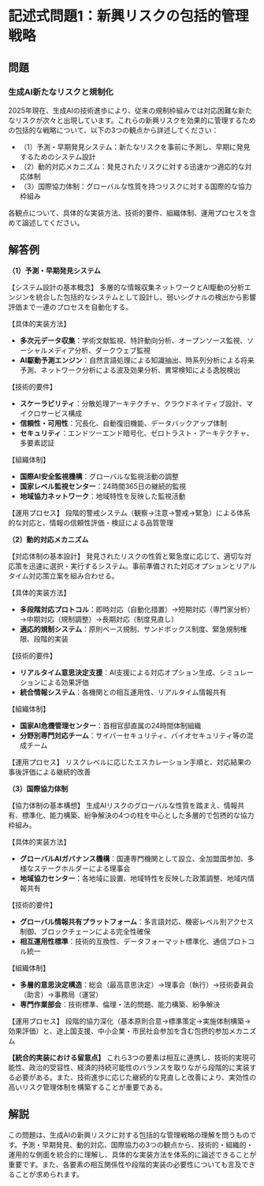 # 記述式問題1：新興リスクの包括的管理戦略

## 問題
### 生成AI新たなリスクと規制化
2025年現在、生成AIの技術進歩により、従来の規制枠組みでは対応困難な新たなリスクが次々と出現しています。これらの新興リスクを効果的に管理するための包括的な戦略について、以下の3つの観点から詳述してください：

- （1）予測・早期発見システム：新たなリスクを事前に予測し、早期に発見するためのシステム設計
- （2）動的対応メカニズム：発見されたリスクに対する迅速かつ適応的な対応体制
- （3）国際協力体制：グローバルな性質を持つリスクに対する国際的な協力枠組み

各観点について、具体的な実装方法、技術的要件、組織体制、運用プロセスを含めて論述してください。

## 解答例

**（1）予測・早期発見システム**

【システム設計の基本概念】
多層的な情報収集ネットワークとAI駆動の分析エンジンを統合した包括的なシステムとして設計し、弱いシグナルの検出から影響評価まで一連のプロセスを自動化する。

【具体的実装方法】
- **多次元データ収集**：学術文献監視、特許動向分析、オープンソース監視、ソーシャルメディア分析、ダークウェブ監視
- **AI駆動予測エンジン**：自然言語処理による知識抽出、時系列分析による将来予測、ネットワーク分析による波及効果分析、異常検知による逸脱検出

【技術的要件】
- **スケーラビリティ**：分散処理アーキテクチャ、クラウドネイティブ設計、マイクロサービス構成
- **信頼性・可用性**：冗長化、自動復旧機能、データバックアップ体制
- **セキュリティ**：エンドツーエンド暗号化、ゼロトラスト・アーキテクチャ、多要素認証

【組織体制】
- **国際AI安全監視機構**：グローバルな監視活動の調整
- **国家レベル監視センター**：24時間365日の継続的監視
- **地域協力ネットワーク**：地域特性を反映した監視活動

【運用プロセス】
段階的警戒システム（観察→注意→警戒→緊急）による体系的な対応と、情報の信頼性評価・検証による品質管理

**（2）動的対応メカニズム**

【対応体制の基本設計】
発見されたリスクの性質と緊急度に応じて、適切な対応策を迅速に選択・実行するシステム。事前準備された対応オプションとリアルタイム対応策立案を組み合わせる。

【具体的実装方法】
- **多段階対応プロトコル**：即時対応（自動化措置）→短期対応（専門家分析）→中期対応（規制調整）→長期対応（制度見直し）
- **適応的規制システム**：原則ベース規制、サンドボックス制度、緊急規制権限、段階的実装

【技術的要件】
- **リアルタイム意思決定支援**：AI支援による対応オプション生成、シミュレーションによる効果評価
- **統合情報システム**：各機関との相互運用性、リアルタイム情報共有

【組織体制】
- **国家AI危機管理センター**：首相官邸直属の24時間体制組織
- **分野別専門対応チーム**：サイバーセキュリティ、バイオセキュリティ等の混成チーム

【運用プロセス】
リスクレベルに応じたエスカレーション手順と、対応結果の事後評価による継続的改善

**（3）国際協力体制**

【協力体制の基本構想】
生成AIリスクのグローバルな性質を踏まえ、情報共有、標準化、能力構築、紛争解決の4つの柱を中心とした多層的で包摂的な協力枠組み。

【具体的実装方法】
- **グローバルAIガバナンス機構**：国連専門機関として設立、全加盟国参加、多様なステークホルダーによる理事会
- **地域協力センター**：各地域に設置、地域特性を反映した政策調整、地域内情報共有

【技術的要件】
- **グローバル情報共有プラットフォーム**：多言語対応、機密レベル別アクセス制御、ブロックチェーンによる完全性確保
- **相互運用性標準**：技術的互換性、データフォーマット標準化、通信プロトコル統一

【組織体制】
- **多層的意思決定構造**：総会（最高意思決定）→理事会（執行）→技術委員会（助言）→事務局（運営）
- **専門作業部会**：技術標準、倫理・法的問題、能力構築、紛争解決

【運用プロセス】
段階的協力深化（基本原則合意→標準策定→実施体制構築→効果評価）と、途上国支援、中小企業・市民社会参加を含む包摂的参加メカニズム

**【統合的実装における留意点】**
これら3つの要素は相互に連携し、技術的実現可能性、政治的受容性、経済的持続可能性のバランスを取りながら段階的に実装する必要がある。また、技術進歩に応じた継続的な見直しと改善により、実効性の高いリスク管理体制を構築することが重要である。

## 解説
この問題は、生成AIの新興リスクに対する包括的な管理戦略の理解を問うものです。予測・早期発見、動的対応、国際協力の3つの観点から、技術的・組織的・運用的な側面を統合的に理解し、具体的な実装方法を体系的に論述できることが重要です。また、各要素の相互関係性や段階的実装の必要性についても言及できることが求められます。 